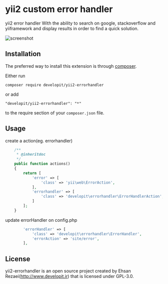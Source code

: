 yii2 custom error handler
=========================
yii2 error handler With the ability to search on google, stackoverflow and yiiframework and display results in order to find a quick solution.

![screenshot](http://www.developit.ir/tmp/errorhandler.png)

Installation
------------

The preferred way to install this extension is through [composer](http://getcomposer.org/download/).

Either run

```
composer require developit/yii2-errorhandler
```

or add

```
"developit/yii2-errorhandler": "*"
```

to the require section of your `composer.json` file.


Usage
-----

create a action(eg. errorhandler)

```php
    /**
     * @inheritdoc
     */
    public function actions()
    {
        return [
            'error' => [
                'class' => 'yii\web\ErrorAction',
            ],
            'errorhandler' => [
                'class' => 'developit\errorhandler\ErrorHandlerAction',
            ]
        ];
    }
```

update errorHandler on config.php

```php
        'errorHandler' => [
            'class' => 'developit\errorhandler\ErrorHandler',
            'errorAction' => 'site/error',
        ],
```

License
-------
yii2-errorhandler is an open source project created by Ehsan Rezaei(http://www.developit.ir) that is licensed under GPL-3.0.